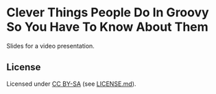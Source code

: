 # Clever Things People Do In Groovy So You Have To Know About Them

Slides for a video presentation.

## License

Licensed under [CC BY-SA](https://creativecommons.org/licenses/by-sa/4.0/) (see
[LICENSE.md](LICENSE.md)).

